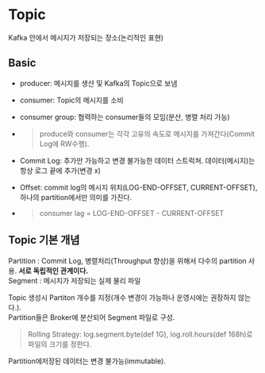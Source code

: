 # Topic

Kafka 안에서 메시지가 저장되는 장소(논리적인 표현)  

## Basic

- producer: 메시지를 생산 및 Kafka의 Topic으로 보냄
- consumer: Topic의 메시지를 소비
- consumer group: 협력하는 consumer들의 모임(분산, 병렬 처리 가능)
- > produce와 consumer는 각각 고유의 속도로 메시지를 가져간다(Commit Log에 RW수행).  

- Commit Log: 추가만 가능하고 변경 불가능한 데이터 스트럭쳐. 데이터(메시지)는 항상 로그 끝에 추가(변경 x)
- Offset: commit log의 메시지 위치(LOG-END-OFFSET, CURRENT-OFFSET), 하나의 partition에서만 의미를 가진다.
- > consumer lag = LOG-END-OFFSET - CURRENT-OFFSET

## Topic 기본 개념

Partition : Commit Log, 병렬처리(Throughput 향상)을 위해서 다수의 partition 사용. **서로 독립적인 관계이다.**  
Segment : 메시지가 저장되는 실제 물리 파일  


Topic 생성시 Partiton 개수를 지정(개수 변경이 가능하나 운영시에는 권장하지 않는다.).  
Partition들은 Broker에 분산되어 Segment 파일로 구성.  
> Rolling Strategy: log.segment.byte(def 1G), log.roll.hours(def 168h)로 파일의 크기를 정한다.  

Partition에저장된 데이터는 변경 불가능(immutable).  

```shell


```


